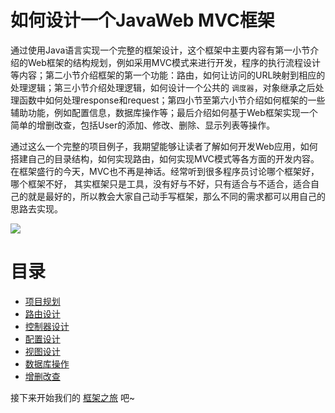 # 如何设计一个JavaWeb MVC框架

通过使用Java语言实现一个完整的框架设计，这个框架中主要内容有第一小节介绍的Web框架的结构规划，例如采用MVC模式来进行开发，程序的执行流程设计等内容；第二小节介绍框架的第一个功能：路由，如何让访问的URL映射到相应的处理逻辑；第三小节介绍处理逻辑，如何设计一个公共的 `调度器`，对象继承之后处理函数中如何处理response和request；第四小节至第六小节介绍如何框架的一些辅助功能，例如配置信息，数据库操作等；最后介绍如何基于Web框架实现一个简单的增删改查，包括User的添加、修改、删除、显示列表等操作。

通过这么一个完整的项目例子，我期望能够让读者了解如何开发Web应用，如何搭建自己的目录结构，如何实现路由，如何实现MVC模式等各方面的开发内容。在框架盛行的今天，MVC也不再是神话。经常听到很多程序员讨论哪个框架好，哪个框架不好， 其实框架只是工具，没有好与不好，只有适合与不适合，适合自己的就是最好的，所以教会大家自己动手写框架，那么不同的需求都可以用自己的思路去实现。

![](http://i.imgur.com/QH8SRfB.png)


# 目录

* [项目规划](/mvc/1.plan.md)
* [路由设计](/mvc/2.route.md)
* [控制器设计](/mvc/3.controller.md)
* [配置设计](/mvc/4.config.md)
* [视图设计](/mvc/5.view.md)
* [数据库操作](/mvc/6.dbutil.md)
* [增删改查](/mvc/7.crud.md)

接下来开始我们的 [框架之旅](1.plan.md) 吧~
